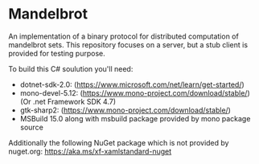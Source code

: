 # Mandelbrot
An implementation of a binary protocol for distributed computation of mandelbrot sets.
This repository focuses on a server, but a stub client is provided for testing purpose.

To build this C# soulution you'll need: 

- dotnet-sdk-2.0: (https://www.microsoft.com/net/learn/get-started/)
- mono-devel-5.12: (https://www.mono-project.com/download/stable/) (Or .net Framework SDK 4.7)
- gtk-sharp2: (https://www.mono-project.com/download/stable/)
- MSBuild 15.0 along with msbuild package provided by mono package source

Additionally the following NuGet package which is not provided by nuget.org:
https://aka.ms/xf-xamlstandard-nuget
